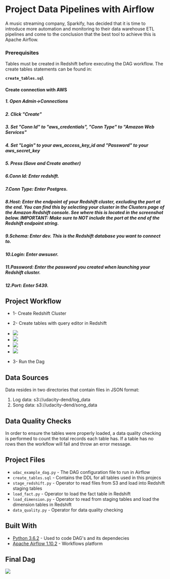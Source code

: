 # Project Data Pipelines with Airflow

A music streaming company, Sparkify, has decided that it is time to introduce more automation and monitoring to their data warehouse ETL pipelines and come to the conclusion that the best tool to achieve this is Apache Airflow.

### Prerequisites

Tables must be created in Redshift before executing the DAG workflow. The create tables statements can be found in:

**`create_tables.sql`**

#### Create connection with AWS
##### 1. Open Admin->Connections
##### 2. Click "Create"
##### 3. Set "Conn Id" to "aws_credentials", "Conn Type" to "Amazon Web Services"
##### 4. Set "Login" to your aws_access_key_id and "Password" to your aws_secret_key
##### 5. Press (Save and Create another)
##### 6.Conn Id: Enter redshift.
##### 7.Conn Type: Enter Postgres.
##### 8.Host: Enter the endpoint of your Redshift cluster, excluding the port at the end. You can find this by selecting your cluster in the Clusters page of the Amazon Redshift console. See where this is located in the screenshot below. IMPORTANT: Make sure to NOT include the port at the end of the Redshift endpoint string.
##### 9.Schema: Enter dev. This is the Redshift database you want to connect to.
##### 10.Login: Enter awsuser.
##### 11.Password: Enter the password you created when launching your Redshift cluster.
##### 12.Port: Enter 5439.


## Project Workflow

* 1- Create Redshift Cluster
* 2- Create tables with query editor in Redshift 
*  <img src=https://github.com/AhmadAbdElhameed/Data-Engineering-Nanodegree-Udacity/blob/master/Data%20Engineering%20Nanodegree/Data%20Pipelines%20with%20Airflow/Project%20Data%20Pipelines%20with%20Airflow/airflow05.PNG>
*  <img src=https://github.com/AhmadAbdElhameed/Data-Engineering-Nanodegree-Udacity/blob/master/Data%20Engineering%20Nanodegree/Data%20Pipelines%20with%20Airflow/Project%20Data%20Pipelines%20with%20Airflow/airflow04.PNG>
* <img src=https://github.com/AhmadAbdElhameed/Data-Engineering-Nanodegree-Udacity/blob/master/Data%20Engineering%20Nanodegree/Data%20Pipelines%20with%20Airflow/Project%20Data%20Pipelines%20with%20Airflow/airflow02.PNG>
* <img src=https://github.com/AhmadAbdElhameed/Data-Engineering-Nanodegree-Udacity/blob/master/Data%20Engineering%20Nanodegree/Data%20Pipelines%20with%20Airflow/Project%20Data%20Pipelines%20with%20Airflow/airflow03.PNG>

* 3- Run the Dag

## Data Sources

Data resides in two directories that contain files in JSON format:

1. Log data: s3://udacity-dend/log_data
2. Song data: s3://udacity-dend/song_data

## Data Quality Checks

In order to ensure the tables were properly loaded, a data quality checking is performed to count the total records each table has. If a table has no rows then the workflow will fail and throw an error message.

## Project Files 

* `udac_example_dag.py` - The DAG configuration file to run in Airflow
* `create_tables.sql` - Contains the DDL for all tables used in this projecs
* `stage_redshift.py` - Operator to read files from S3 and load into Redshift staging tables
* `load_fact.py` - Operator to load the fact table in Redshift
* `load_dimension.py` - Operator to read from staging tables and load the dimension tables in Redshift
* `data_quality.py` - Operator for data quality checking

## Built With

* [Python 3.6.2](https://www.python.org/downloads/release/python-363/) - Used to code DAG's and its dependecies
* [Apache Airflow 1.10.2](https://airflow.apache.org/) - Workflows platform

## Final Dag

<img src=https://github.com/AhmadAbdElhameed/Data-Engineering-Nanodegree-Udacity/blob/master/Data%20Engineering%20Nanodegree/Data%20Pipelines%20with%20Airflow/Project%20Data%20Pipelines%20with%20Airflow/finished.PNG>
